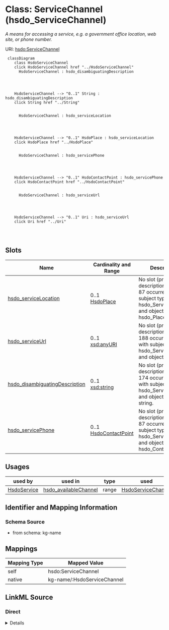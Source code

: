 

# Class: ServiceChannel (hsdo_ServiceChannel)


_A means for accessing a service, e.g. a government office location, web site, or phone number._





URI: [hsdo:ServiceChannel](http://schema.org/ServiceChannel)






```mermaid
 classDiagram
    class HsdoServiceChannel
    click HsdoServiceChannel href "../HsdoServiceChannel"
      HsdoServiceChannel : hsdo_disambiguatingDescription
        
          
    
    
    HsdoServiceChannel --> "0..1" String : hsdo_disambiguatingDescription
    click String href "../String"

        
      HsdoServiceChannel : hsdo_serviceLocation
        
          
    
    
    HsdoServiceChannel --> "0..1" HsdoPlace : hsdo_serviceLocation
    click HsdoPlace href "../HsdoPlace"

        
      HsdoServiceChannel : hsdo_servicePhone
        
          
    
    
    HsdoServiceChannel --> "0..1" HsdoContactPoint : hsdo_servicePhone
    click HsdoContactPoint href "../HsdoContactPoint"

        
      HsdoServiceChannel : hsdo_serviceUrl
        
          
    
    
    HsdoServiceChannel --> "0..1" Uri : hsdo_serviceUrl
    click Uri href "../Uri"

        
      
```




<!-- no inheritance hierarchy -->


## Slots

| Name | Cardinality and Range | Description | Inheritance |
| ---  | --- | --- | --- |
| [hsdo_serviceLocation](../slots/hsdo_serviceLocation.md) | 0..1 <br/> [HsdoPlace](../classes/HsdoPlace.md) | No slot (predicate) description specified <br/> 87 occurrences with subject type hsdo_ServiceChannel and object type hsdo_Place. | direct |
| [hsdo_serviceUrl](../slots/hsdo_serviceUrl.md) | 0..1 <br/> [xsd:anyURI](xsd:anyURI) | No slot (predicate) description specified <br/> 188 occurrences with subject type hsdo_ServiceChannel and object type uri. | direct |
| [hsdo_disambiguatingDescription](../slots/hsdo_disambiguatingDescription.md) | 0..1 <br/> [xsd:string](xsd:string) | No slot (predicate) description specified <br/> 174 occurrences with subject type hsdo_ServiceChannel and object type string. | direct |
| [hsdo_servicePhone](../slots/hsdo_servicePhone.md) | 0..1 <br/> [HsdoContactPoint](../classes/HsdoContactPoint.md) | No slot (predicate) description specified <br/> 87 occurrences with subject type hsdo_ServiceChannel and object type hsdo_ContactPoint. | direct |





## Usages

| used by | used in | type | used |
| ---  | --- | --- | --- |
| [HsdoService](../classes/HsdoService.md) | [hsdo_availableChannel](../slots/hsdo_availableChannel.md) | range | [HsdoServiceChannel](../classes/HsdoServiceChannel.md) |






## Identifier and Mapping Information







### Schema Source


* from schema: kg-name




## Mappings

| Mapping Type | Mapped Value |
| ---  | ---  |
| self | hsdo:ServiceChannel |
| native | kg-name/:HsdoServiceChannel |







## LinkML Source

<!-- TODO: investigate https://stackoverflow.com/questions/37606292/how-to-create-tabbed-code-blocks-in-mkdocs-or-sphinx -->

### Direct

<details>
```yaml
name: hsdo_ServiceChannel
conforms_to: No schema conformance document specified
description: A means for accessing a service, e.g. a government office location, web
  site, or phone number.
title: ServiceChannel
notes:
- Class with 174 occurrences.
from_schema: kg-name
rank: 1000
slots:
- hsdo_serviceLocation
- hsdo_serviceUrl
- hsdo_disambiguatingDescription
- hsdo_servicePhone
class_uri: hsdo:ServiceChannel

```
</details>

### Induced

<details>
```yaml
name: hsdo_ServiceChannel
conforms_to: No schema conformance document specified
description: A means for accessing a service, e.g. a government office location, web
  site, or phone number.
title: ServiceChannel
notes:
- Class with 174 occurrences.
from_schema: kg-name
rank: 1000
attributes:
  hsdo_serviceLocation:
    name: hsdo_serviceLocation
    description: No slot (predicate) description specified
    comments:
    - 87 occurrences with subject type hsdo_ServiceChannel and object type hsdo_Place.
    examples:
    - description: hsdo_ServiceChannel → hsdo_Place
      object:
        example_object: dreamkg:service/location/6710596967858176
        example_object_type: hsdo_Place
        example_predicate: hsdo:serviceLocation
        example_subject: dreamkg:service/channel/P-6710596967858176
        example_subject_type: hsdo_ServiceChannel
    from_schema: kg-name
    rank: 1000
    slot_uri: hsdo:serviceLocation
    alias: hsdo_serviceLocation
    owner: hsdo_ServiceChannel
    domain_of:
    - hsdo_ServiceChannel
    range: hsdo_Place
  hsdo_serviceUrl:
    name: hsdo_serviceUrl
    description: No slot (predicate) description specified
    comments:
    - 188 occurrences with subject type hsdo_ServiceChannel and object type uri.
    examples:
    - description: hsdo_ServiceChannel → uri
      object:
        example_object: https://www.auntbertha.com//child-guidance-resource-centers-%2528cgrc%2529--philadelphia-pa--drug-and-alcohol-services/4542572480692224?postal=19139
        example_object_type: uri
        example_predicate: hsdo:serviceUrl
        example_subject: dreamkg:service/channel/AB-4542572480692224
        example_subject_type: hsdo_ServiceChannel
    from_schema: kg-name
    rank: 1000
    slot_uri: hsdo:serviceUrl
    alias: hsdo_serviceUrl
    owner: hsdo_ServiceChannel
    domain_of:
    - hsdo_ServiceChannel
    range: uri
  hsdo_disambiguatingDescription:
    name: hsdo_disambiguatingDescription
    description: No slot (predicate) description specified
    comments:
    - 174 occurrences with subject type hsdo_ServiceChannel and object type string.
    examples:
    - description: hsdo_ServiceChannel → string
      object:
        example_object: Aunt Bertha
        example_object_type: string
        example_predicate: hsdo:disambiguatingDescription
        example_subject: dreamkg:service/channel/AB-4542572480692224
        example_subject_type: hsdo_ServiceChannel
    from_schema: kg-name
    rank: 1000
    slot_uri: hsdo:disambiguatingDescription
    alias: hsdo_disambiguatingDescription
    owner: hsdo_ServiceChannel
    domain_of:
    - hsdo_ServiceChannel
    range: string
  hsdo_servicePhone:
    name: hsdo_servicePhone
    description: No slot (predicate) description specified
    comments:
    - 87 occurrences with subject type hsdo_ServiceChannel and object type hsdo_ContactPoint.
    examples:
    - description: hsdo_ServiceChannel → hsdo_ContactPoint
      object:
        example_object: dreamkg:service/phone/6710596967858176
        example_object_type: hsdo_ContactPoint
        example_predicate: hsdo:servicePhone
        example_subject: dreamkg:service/channel/P-6710596967858176
        example_subject_type: hsdo_ServiceChannel
    from_schema: kg-name
    rank: 1000
    slot_uri: hsdo:servicePhone
    alias: hsdo_servicePhone
    owner: hsdo_ServiceChannel
    domain_of:
    - hsdo_ServiceChannel
    range: hsdo_ContactPoint
class_uri: hsdo:ServiceChannel

```
</details>